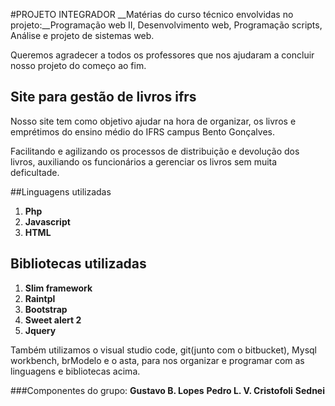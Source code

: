 #PROJETO INTEGRADOR
__Matérias do curso técnico envolvidas no projeto:__Programação web II, Desenvolvimento web, Programação scripts, Análise e projeto de sistemas web.

Queremos agradecer a todos os professores que nos ajudaram a concluir nosso projeto do começo ao fim.
## Site para gestão de livros ifrs 
Nosso site tem como objetivo ajudar na hora de organizar, os livros e emprétimos do ensino médio do IFRS campus Bento Gonçalves.

Facilitando e agilizando os processos de distribuição e devolução dos livros, auxiliando os funcionários a gerenciar os livros sem muita deficultade.

##Linguagens utilizadas
1. __Php__
2. __Javascript__
3. __HTML__


## Bibliotecas utilizadas
1. __Slim framework__
2. __Raintpl__
3. __Bootstrap__
4. __Sweet alert 2__
5. __Jquery__
 
Também utilizamos o visual studio code, git(junto com o bitbucket),
Mysql workbench, brModelo e o asta, para nos organizar e programar com as linguagens e bibliotecas acima.

###Componentes do grupo:
__Gustavo B. Lopes__
__Pedro L. V. Cristofoli__
__Sednei__